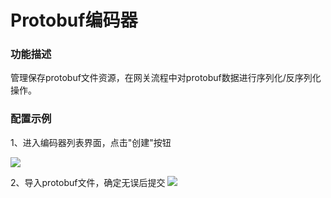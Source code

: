 # Protobuf编码器

### 功能描述
管理保存protobuf文件资源，在网关流程中对protobuf数据进行序列化/反序列化操作。

### 配置示例
1、进入编码器列表界面，点击"创建"按钮

![](http://data.eolinker.com/course/LUIGkxg167ae0bc4fa4b0f657193130e3c00465f3508509.gif)

2、导入protobuf文件，确定无误后提交
![](http://data.eolinker.com/course/FWzZ89557f46561c3e8fdf2e1f5eba4ce06c645a8bb832e.gif)